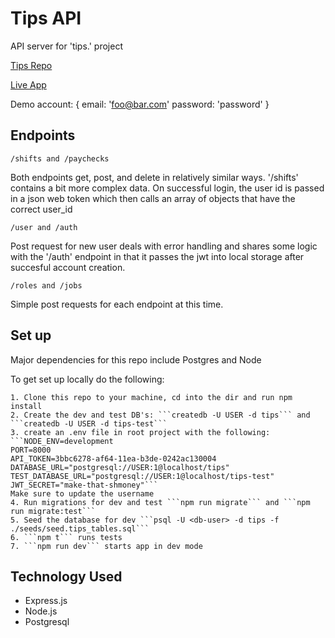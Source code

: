 # Tips API

API server for 'tips.' project

<a href='https://github.com/ajbates2/tips' target='_blank'>Tips Repo</a>

<a href='https://tips-sigma.vercel.app/' target='_blank'>Live App</a>

Demo account: { email: 'foo@bar.com' password: 'password' }

## Endpoints

```/shifts and /paychecks```

Both endpoints get, post, and delete in relatively similar ways. '/shifts' contains a bit more complex data. On successful login, the user id is passed in a json web token which then calls an array of objects that have the correct user_id

```/user and /auth```

Post request for new user deals with error handling and shares some logic with the '/auth' endpoint in that it passes the jwt into local storage after succesful account creation.

```/roles and /jobs```

Simple post requests for each endpoint at this time.

## Set up

Major dependencies for this repo include Postgres and Node

To get set up locally do the following:

    1. Clone this repo to your machine, cd into the dir and run npm install
    2. Create the dev and test DB's: ```createdb -U USER -d tips``` and ```createdb -U USER -d tips-test```
    3. create an .env file in root project with the following:
    ```NODE_ENV=development
    PORT=8000
    API_TOKEN=3bbc6278-af64-11ea-b3de-0242ac130004
    DATABASE_URL="postgresql://USER:1@localhost/tips"
    TEST_DATABASE_URL="postgresql://USER:1@localhost/tips-test"
    JWT_SECRET="make-that-shmoney"```
    Make sure to update the username
    4. Run migrations for dev and test ```npm run migrate``` and ```npm run migrate:test```
    5. Seed the database for dev ```psql -U <db-user> -d tips -f ./seeds/seed.tips_tables.sql```
    6. ```npm t``` runs tests
    7. ```npm run dev``` starts app in dev mode

## Technology Used

*   Express.js
*   Node.js
*   Postgresql